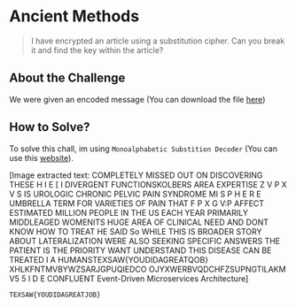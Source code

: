 # Ancient Methods
> I have encrypted an article using a substitution cipher. Can you break it and find the key within the article?

## About the Challenge
We were given an encoded message (You can download the file [here](substitution.txt))

## How to Solve?
To solve this chall, im using `Monoalphabetic Substition Decoder` (You can use this [website](https://www.dcode.fr/monoalphabetic-substitution)).


[Image extracted text: COMPLETELY MISSED OUT ON
DISCOVERING THESE
H I
E [
I
DIVERGENT
FUNCTIONSKOLBERS
AREA
EXPERTISE
Z V P
X V S
IS
UROLOGIC
CHRONIC
PELVIC
PAIN
SYNDROME
MI S P
H E R E
UMBRELLA
TERM
FOR
VARIETIES OF
PAIN THAT
F  P
X G
V:P
AFFECT
ESTIMATED MILLION PEOPLE
IN
THE
US
EACH YEAR
PRIMARILY MIDDLEAGED
WOMENITS
HUGE
AREA
OF
CLINICAL
NEED
AND
DONT
KNOW
HOW TO
TREAT
HE
SAID So
WHILE
THIS
IS
BROADER
STORY
ABOUT
LATERALIZATION WERE
ALSO
SEEKING
SPECIFIC
ANSWERS
THE
PATIENT
IS
THE
PRIORITY
WANT
UNDERSTAND THIS DISEASE
CAN BE
TREATED
I A
HUMANSTEXSAW{YOUDIDAGREATQOB}
XHLKFNTMVBYWZSARJGPUQIEDCO
OJYXWERBVQDCHFZSUPNGTILAKM
V5
5 I D E
CONFLUENT
Event-Driven
Microservices Architecture]


```
TEXSAW{YOUDIDAGREATJOB}
```